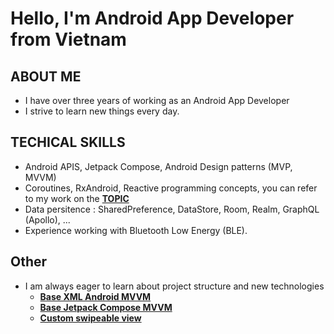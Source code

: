 # Hello, I'm Android App Developer from Vietnam

## ABOUT ME 
- I have over three years of working as an Android App Developer
- I strive to learn new things every day.
## TECHICAL SKILLS 
- Android APIS, Jetpack Compose, Android Design patterns (MVP, MVVM)
- Coroutines, RxAndroid, Reactive programming concepts, you can refer to my work on the [**TOPIC**](https://github.com/dattran2k/About-NowInAndroid-flow)
- Data persitence : SharedPreference, DataStore, Room, Realm, GraphQL (Apollo), ...
- Experience working with Bluetooth Low Energy (BLE).
## Other 
- I am always eager to learn about project structure and new technologies
  - [**Base XML Android MVVM**](https://github.com/dattran2k/base_mvvm_android)
  - [**Base Jetpack Compose MVVM**](https://github.com/dattran2k/base_jetpack_compose)
  - [**Custom swipeable view**](https://github.com/dattran2k/AndroidSwipeBackLayout)

